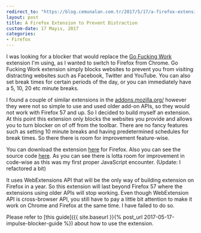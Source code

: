 ```yaml
---
redirect_to: "https://blog.cemunalan.com.tr/2017/5/17/a-firefox-extension-to-prevent-distraction"
layout: post
title: A Firefox Extension to Prevent Distraction
custom-date: 17 Mayıs, 2017
categories: 
- Firefox
---
```


I was looking for a blocker that would replace the [Go Fucking Work](https://chrome.google.com/webstore/detail/go-fucking-work/hibmkkpfegfiinilnlabbfnjcopdiiig) extension I'm using, as I wanted to switch to Firefox from Chrome. Go Fucking Work extension simply blocks websites to prevent you from visiting distracting websites such as Facebook, Twitter and YouTube. You can also set break times for certain periods of the day, or you can immediately have a 5, 10, 20 etc minute breaks.

I found a couple of similar extensions in the [addons.mozilla.org/](https://addons.mozilla.org/) however they were not so simple to use and used older add-on APIs, so they would not work with Firefox 57 and up. So I decided to build myself an extension. At this point this extension only blocks the websites you provide and allows you to turn blocker on of off from the toolbar. There are no fancy features such as setting 10 minute breaks and having predetermined schedules for break times. So there there is room for improvement feature-wise.

You can download the extension [here](https://addons.mozilla.org/en-US/firefox/addon/impulse-blocker/) for Firefox. Also you can see the source code [here](https://github.com/raicem/impulse-blocker). As you can see there is lotta room for improvement in code-wise as this was my first proper JavaScript encounter.
(Update: I refactored a bit)

It uses WebExtensions API that will be the only way of building extension on Firefox in a year. So this extension will last beyond Firefox 57 where the extensions using older APIs will stop working. Even though WebExtension API is cross-browser API, you still have to pay a little bit attention to make it work on Chrome and Firefox at the same time. I have failed to do so.

Please refer to [this guide]({{ site.baseurl }}{% post_url 2017-05-17-impulse-blocker-guide %}) about how to use the extension.